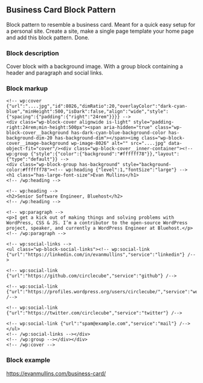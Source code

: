 
## Business Card Block Pattern
Block pattern to resemble a business card. Meant for a quick easy setup for a personal site. Create a site, make a single page template your home page and add this block pattern. Done.

### Block description
Cover block with a background image. With a group block containing a header and paragraph and social links.

### Block markup
```
<!-- wp:cover {"url":"....jpg","id":8026,"dimRatio":20,"overlayColor":"dark-cyan-blue","minHeight":500,"isDark":false,"align":"wide","style":{"spacing":{"padding":{"right":"24rem"}}}} -->
<div class="wp-block-cover alignwide is-light" style="padding-right:24rem;min-height:500px"><span aria-hidden="true" class="wp-block-cover__background has-dark-cyan-blue-background-color has-background-dim-20 has-background-dim"></span><img class="wp-block-cover__image-background wp-image-8026" alt="" src="....jpg" data-object-fit="cover"/><div class="wp-block-cover__inner-container"><!-- wp:group {"style":{"color":{"background":"#ffffff78"}},"layout":{"type":"default"}} -->
<div class="wp-block-group has-background" style="background-color:#ffffff78"><!-- wp:heading {"level":1,"fontSize":"large"} -->
<h1 class="has-large-font-size">Evan Mullins</h1>
<!-- /wp:heading -->

<!-- wp:heading -->
<h2>Senior Software Engineer, Bluehost</h2>
<!-- /wp:heading -->

<!-- wp:paragraph -->
<p>I get a kick out of making things and solving problems with WordPress, CSS & JS. I’m a contributor to the open-source WordPress project, speaker, and currently a WordPress Engineer at Bluehost.</p>
<!-- /wp:paragraph -->

<!-- wp:social-links -->
<ul class="wp-block-social-links"><!-- wp:social-link {"url":"https://linkedin.com/in/evanmullins","service":"linkedin"} /-->

<!-- wp:social-link {"url":"https://github.com/circlecube","service":"github"} /-->

<!-- wp:social-link {"url":"https://profiles.wordpress.org/users/circlecube/","service":"wordpress"} /-->

<!-- wp:social-link {"url":"https://twitter.com/circlecube","service":"twitter"} /-->

<!-- wp:social-link {"url":"spam@example.com","service":"mail"} /--></ul>
<!-- /wp:social-links --></div>
<!-- /wp:group --></div></div>
<!-- /wp:cover -->
```

### Block example
https://evanmullins.com/business-card/
